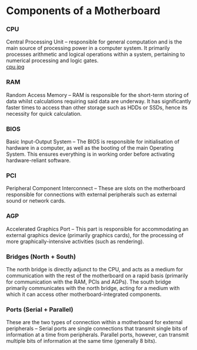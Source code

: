 # Components of a Motherboard

### CPU
Central Processing Unit – responsible for general computation and is the main source of processing power in a computer system. It primarily processes arithmetic and logical operations within a system, pertaining to numerical processing and logic gates. <br>
[cpu.jpg](./././Images/cpu.jpg)

### RAM
Random Access Memory – RAM is responsible for the short-term storing of data whilst calculations requiring said data are underway. It has significantly faster times to access than other storage such as HDDs or SSDs, hence its necessity for quick calculation.

### BIOS
Basic Input-Output System – The BIOS is responsible for initialisation of hardware in a computer, as well as the booting of the main Operating System. This ensures everything is in working order before activating hardware-reliant software.  

### PCI
Peripheral Component Interconnect – These are slots on the motherboard responsible for connections with external peripherals such as external sound or network cards.

### AGP
Accelerated Graphics Port – This part is responsible for accommodating an external graphics device (primarily graphics cards), for the processing of more graphically-intensive activities (such as rendering).

### Bridges (North + South)
The north bridge is directly adjunct to the CPU, and acts as a medium for communication with the rest of the motherboard on a rapid basis (primarily for communication with the RAM, PCIs and AGPs). The south bridge primarily communicates with the north bridge, acting for a medium with which it can access other motherboard-integrated components.
 
### Ports (Serial + Parallel)
These are the two types of connection within a motherboard for external peripherals – Serial ports are single connections that transmit single bits of information at a time from peripherals. Parallel ports, however, can transmit multiple bits of information at the same time (generally 8 bits).
